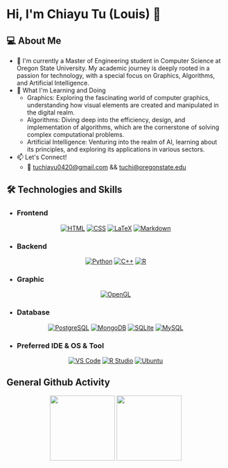 # Hi, I'm Chiayu Tu (Louis) 👋

## 💻 About Me
- 🌱 I'm currently a Master of Engineering student in Computer Science at Oregon State University. My academic journey is deeply rooted in a passion for technology, with a special focus on Graphics, Algorithms, and Artificial Intelligence.
- 🔭 What I'm Learning and Doing
  - Graphics: Exploring the fascinating world of computer graphics, understanding how visual elements are created and manipulated in the digital realm.
  - Algorithms: Diving deep into the efficiency, design, and implementation of algorithms, which are the cornerstone of solving complex computational problems.
  - Artificial Intelligence: Venturing into the realm of AI, learning about its principles, and exploring its applications in various sectors.
- 📫 Let's Connect!
  - 📧 tuchiayu0420@gmail.com && tuchi@oregonstate.edu 

## 🛠 Technologies and Skills

- ### Frontend

<p align = "center">
  <a href="#"><img alt="HTML" src="https://img.shields.io/badge/-HTML-E34F26?style=flat-square&logo=html5&logoColor=white"></a>
  <a href="#"><img alt="CSS" src="https://img.shields.io/badge/-CSS-1572B6?style=flat-square&logo=css3&logoColor=white"></a>
  <a href="#"><img alt="LaTeX" src="https://img.shields.io/badge/-LaTeX-008080?style=flat-square&logo=latex&logoColor=white"></a>
  <a href="#"><img alt="Markdown" src="https://img.shields.io/badge/-Markdown-000000?style=flat-square&logo=markdown&logoColor=white"></a>
</p>

- ### Backend

<p align = "center">
  <a href="#"><img alt="Python" src="https://img.shields.io/badge/-Python-3776AB?style=flat-square&logo=python&logoColor=white"></a>
  <a href="#"><img alt="C++" src="https://img.shields.io/badge/-C++-00599C?style=flat-square&logo=cplusplus&logoColor=white"></a>
  <a href="#"><img alt="R" src="https://img.shields.io/badge/-R-276DC3?style=flat-square&logo=r&logoColor=white"></a>
</p>

- ### Graphic

<p align = "center">
    <a href="#"><img alt="OpenGL" src="https://img.shields.io/badge/-OpenGL-5586A4?style=flat-square&logo=opengl&logoColor=white"></a>
</p>

- ### Database

<p align="center">
  <a href="#"><img alt="PostgreSQL" src="https://img.shields.io/badge/-PostgreSQL-336791?style=flat-square&logo=postgresql&logoColor=white"></a>
  <a href="#"><img alt="MongoDB" src="https://img.shields.io/badge/-MongoDB-47A248?style=flat-square&logo=mongodb&logoColor=white"></a>
  <a href="#"><img alt="SQLite" src="https://img.shields.io/badge/-SQLite-003B57?style=flat-square&logo=sqlite&logoColor=white"></a>
  <a href="#"><img alt="MySQL" src="https://img.shields.io/badge/-MySQL-4479A1?style=flat-square&logo=mysql&logoColor=white"></a>
</p>


- ### Preferred IDE & OS & Tool

<p align="center">
  <a href="#"><img alt="VS Code" src="https://img.shields.io/badge/-VS%20Code-007ACC?style=flat-square&logo=visual-studio-code&logoColor=white"></a>
  <a href="#"><img alt="R Studio" src="https://img.shields.io/badge/-R%20Studio-75AADB?style=flat-square&logo=rstudio&logoColor=white"></a>
  <a href="#"><img alt="Ubuntu" src="https://img.shields.io/badge/-Ubuntu-E95420?style=flat-square&logo=ubuntu&logoColor=white"></a>
</p>

## General Github Activity

<p align='center'>
   <a href="https://github-readme-stats.vercel.app/api?username=ChiayuTu2&show_icons=true&count_private=true">
       <img height=150 src="https://github-readme-stats.vercel.app/api?username=ChiayuTu2&show_icons=true&count_private=true"/></a>
  <a href="https://github.com/ChiayuTu2/github-readme-stats">
       <img height=150 src="https://github-readme-stats.vercel.app/api/top-langs/?username=ChiayuTu2&layout=compact"/></a>
</p>




<!--
**ChiayuTu2/ChiayuTu2** is a ✨ _special_ ✨ repository because its `README.md` (this file) appears on your GitHub profile.

Here are some ideas to get you started:

- 🔭 I’m currently working on ...
- 🌱 I’m currently learning ...
- 👯 I’m looking to collaborate on ...
- 🤔 I’m looking for help with ...
- 💬 Ask me about ...
- 📫 How to reach me: ...
- 😄 Pronouns: ...
- ⚡ Fun fact: ...
-->
